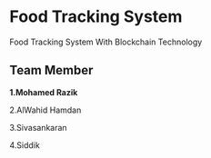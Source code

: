 # Food Tracking System

Food Tracking System With Blockchain Technology 

## Team Member

**1.Mohamed Razik**

2.AlWahid Hamdan

3.Sivasankaran

4.Siddik

